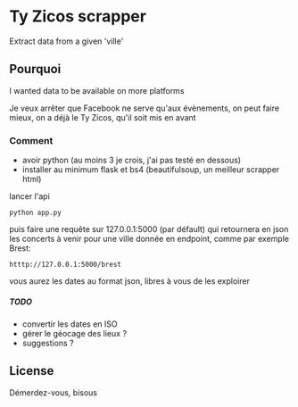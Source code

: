 # Ty Zicos scrapper

Extract data from a given 'ville'

## Pourquoi

I wanted data to be available on more platforms

Je veux arrêter que Facebook ne serve qu'aux évènements, on peut faire mieux, on a déjà le Ty Zicos, qu'il soit mis en avant

### Comment

* avoir python (au moins 3 je crois, j'ai pas testé en dessous)
* installer au minimum flask et bs4 (beautifulsoup, un meilleur scrapper html)

lancer l'api
```
python app.py
```
puis faire une requête sur 127.0.0.1:5000 (par défault) qui retournera en json les concerts à venir pour une ville donnée en endpoint, comme par exemple Brest:
```
htttp://127.0.0.1:5000/brest
```
vous aurez les dates au format json, libres à vous de les exploirer

##### TODO

* convertir les dates en ISO
* gérer le géocage des lieux ?
* suggestions ?

## License

Démerdez-vous, bisous
